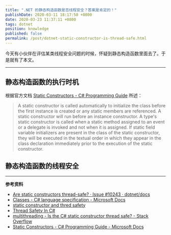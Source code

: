 ```yaml
---
title: ".NET 的静态构造函数是否线程安全？答案是肯定的！"
publishDate: 2020-03-11 18:17:50 +0800
date: 2020-03-23 11:37:11 +0800
tags: dotnet
position: knowledge
published: false
permalink: /post/dotnet-static-constructor-is-thread-safe.html
---
```


今天有小伙伴在评估某类线程安全问题的时候，怀疑到静态构造函数里面去了。于是就有了本文。

---

<div id="toc"></div>

## 静态构造函数的执行时机

根据官方文档 [Static Constructors - C# Programming Guide](https://docs.microsoft.com/en-us/dotnet/csharp/programming-guide/classes-and-structs/static-constructors) 所述：

> A static constructor is called automatically to initialize the class before the first instance is created or any static members are referenced. A static constructor will run before an instance constructor. A type's static constructor is called when a static method assigned to an event or a delegate is invoked and not when it is assigned. If static field variable initializers are present in the class of the static constructor, they will be executed in the textual order in which they appear in the class declaration immediately prior to the execution of the static constructor.

## 静态构造函数的线程安全



---

**参考资料**

- [Are static constructors thread-safe? · Issue #10243 · dotnet/docs](https://github.com/dotnet/docs/issues/10243)
- [Classes - C# language specification - Microsoft Docs](https://docs.microsoft.com/zh-cn/dotnet/csharp/language-reference/language-specification/classes#static-constructors)
- [static constructor and thred safety](https://social.msdn.microsoft.com/Forums/vstudio/en-US/ea3d2a1c-2c70-47c9-b4ee-d6443319ee50/static-constructor-and-thred-safety?forum=csharpgeneral)
- [Thread Safety In C#](https://www.c-sharpcorner.com/UploadFile/1c8574/thread-safety369/)
- [multithreading - Is the C# static constructor thread safe? - Stack Overflow](https://stackoverflow.com/q/7095/6233938)
- [Static Constructors - C# Programming Guide - Microsoft Docs](https://docs.microsoft.com/en-us/dotnet/csharp/programming-guide/classes-and-structs/static-constructors)

